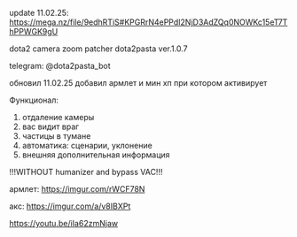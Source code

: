 update 11.02.25: https://mega.nz/file/9edhRTiS#KPGRrN4ePPdI2NjD3AdZQq0NOWKc15eT7ThPPWGK9gU

dota2 camera zoom patcher dota2pasta ver.1.0.7

telegram: @dota2pasta_bot

обновил 11.02.25 добавил армлет и мин хп при котором активирует

Функционал:
1) отдаление камеры
2) вас видит враг
3) частицы в тумане
4) автоматика: сценарии, уклонение
5) внешняя дополнительная информация

!!!WITHOUT humanizer and bypass VAC!!!

армлет: https://imgur.com/rWCF78N

акс: https://imgur.com/a/v8IBXPt

https://youtu.be/iIa62zmNjaw



